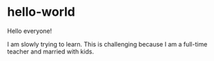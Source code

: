 # hello-world

Hello everyone!

I am slowly trying to learn.  This is challenging because I am a full-time teacher and married with kids.  
